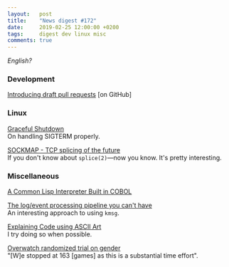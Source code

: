 ```yaml
---
layout:   post
title:    "News digest #172"
date:     2019-02-25 12:00:00 +0200
tags:     digest dev linux misc
comments: true
---
```


_English?_

### Development

[Introducing draft pull requests](https://github.blog/2019-02-14-introducing-draft-pull-requests/) [on GitHub]

### Linux

[Graceful Shutdown](http://250bpm.com/blog:146)<br/>
On handling SIGTERM properly.

[SOCKMAP - TCP splicing of the future](https://blog.cloudflare.com/sockmap-tcp-splicing-of-the-future/)<br/>
If you don't know about `splice(2)`—now you know. It's pretty interesting.

### Miscellaneous

[A Common Lisp Interpreter Built in COBOL](https://github.com/lauryndbrown/Cisp)

[The log/event processing pipeline you can't have](https://apenwarr.ca/log/20190216)<br/>
An interesting approach to using `kmsg`.

[Explaining Code using ASCII Art](https://blog.regehr.org/archives/1653)<br/>
I try doing so when possible.

[Overwatch randomized trial on gender](http://danluu.com/overwatch-gender/)<br/>
"[W]e stopped at 163 [games] as this is a substantial time effort".
